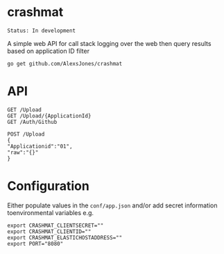 crashmat
======== 

`Status: In development`

A simple web API for call stack logging over the web then query results based on application ID filter

`go get github.com/AlexsJones/crashmat`

API
==

```
GET /Upload
GET /Upload/{ApplicationId}
GET /Auth/Github
```

```
POST /Upload 
{
"Applicationid":"01",
"raw":"{}"
}

```

Configuration
============

Either populate values in the `conf/app.json` and/or add secret information toenvironmental variables e.g.

```
export CRASHMAT_CLIENTSECRET=""
export CRASHMAT_CLIENTID=""
export CRASHMAT_ELASTICHOSTADDRESS=""
export PORT="8080"
```
